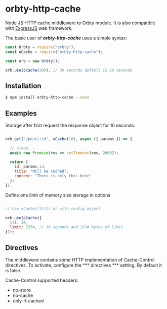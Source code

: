 orbty-http-cache
======

Node JS HTTP cache middleware to [Orbty](https://hubr-lab.github.io/orbty.github.io) module.
It is also compatible with [ExpressJS](https://expressjs.com/) web framework.

The basic user of ***orbty-http-cache*** uses a simple syntax:

```js
const Orbty = require("orbty");
const oCache = require("orbty-http-cache");

const orb = new Orbty();

orb.use(oCache(30)); // 30 seconds default is 10 seconds

```

## Installation

```bash
$ npm install orbty-http-cache --save
```

## Examples

Storage after first request the response object for 10 seconds:

```js

orb.get("/post/:id", oCache(10), async ({ params }) => {

  // sleep...
  await new Promise(res => setTimeout(res, 2000));

  return {
    id: params.id,
    title: "Will be cached",
    content: "There is only this here"
  };
});

```

Define one limit of memory size storage in options

```js

// Use oCache([ttl]) or with config object

orb.use(oCache({
  ttl: 30,
  limit: 1534, // 30 seconds and 1534 bytes of limit
}));

```

## Directives

The middleware contains some HTTP implementation of Cache-Control directives. To activate, configure the *** directives *** setting. By default it is false.

Cache-Control supported headers:
- no-store
- no-cache
- only-if-cached
